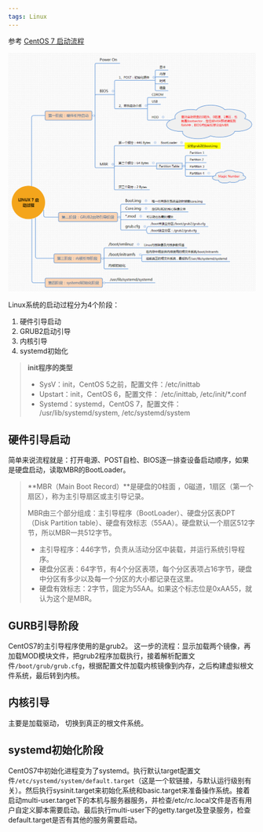 ```yaml
---
tags: Linux
---
```



参考  [CentOS 7 启动流程](https://www.cnblogs.com/diantong/p/10745372.html)

<img src="/assets/images/Linux%E7%B3%BB%E7%BB%9F%E5%90%AF%E5%8A%A8%E8%BF%87%E7%A8%8B.assets/949069-20190421160331677-268089991.png" alt="img"/>

Linux系统的启动过程分为4个阶段：

1. 硬件引导启动
2. GRUB2启动引导
3. 内核引导
4. systemd初始化

> **init程序的类型**
>
> * SysV：init，CentOS 5之前，配置文件：/etc/inittab
> * Upstart：init，CentOS 6，配置文件： /etc/inittab, /etc/init/*.conf
> * Systemd：systemd，CentOS 7，配置文件： /usr/lib/systemd/system, /etc/systemd/system

## 硬件引导启动

简单来说流程就是：打开电源、POST自检、BIOS逐一排查设备启动顺序，如果是硬盘启动，读取MBR的BootLoader。

> **MBR（Main Boot Record）**是硬盘的0柱面 ，0磁道，1扇区（第一个扇区），称为主引导扇区或主引导记录。
>
> MBR由三个部分组成：主引导程序（BootLoader）、硬盘分区表DPT（Disk Partition table）、硬盘有效标志（55AA）。硬盘默认一个扇区512字节，所以MBR一共512字节。
>
> * 主引导程序：446字节，负责从活动分区中装载，并运行系统引导程序。
> * 硬盘分区表：64字节，有4个分区表项，每个分区表项占16字节，硬盘中分区有多少以及每一个分区的大小都记录在这里。
> * 硬盘有效标志：2字节，固定为55AA。如果这个标志位是0xAA55，就认为这个是MBR。

## GURB引导阶段

CentOS7的主引导程序使用的是grub2。 这一步的流程：显示加载两个镜像，再加载MOD模块文件，把grub2程序加载执行，接着解析配置文件`/boot/grub/grub.cfg`，根据配置文件加载内核镜像到内存，之后构建虚拟根文件系统，最后转到内核。 

## 内核引导

主要是加载驱动， 切换到真正的根文件系统。

## systemd初始化阶段

CentOS7中初始化进程变为了systemd。执行默认target配置文件`/etc/systemd/system/default.target`（这是一个软链接，与默认运行级别有关）。然后执行sysinit.target来初始化系统和basic.target来准备操作系统。接着启动multi-user.target下的本机与服务器服务，并检查/etc/rc.local文件是否有用户自定义脚本需要启动。最后执行multi-user下的getty.target及登录服务，检查default.target是否有其他的服务需要启动。 